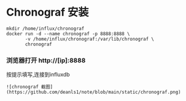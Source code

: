 # Chronograf 安装
```
mkdir /home/influx/chronograf
docker run -d --name chronograf -p 8888:8888 \
       -v /home/influx/chronograf:/var/lib/chronograf \
       chronograf
```

### 浏览器打开 http://[ip]:8888
按提示填写,连接到influxdb
```
![chronograf 截图](https://github.com/deanls1/note/blob/main/static/chronograf.png)

```